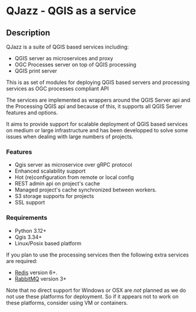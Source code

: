 
# QJazz - QGIS as a service

## Description

QJazz is a suite of QGIS based services including:

* QGIS server as microservices and proxy
* OGC Processes server on top of  QGIS processing
* QGIS print server

This is as set of modules for deploying QGIS based servers and processing services
as OGC processes compliant API

The services are implemented as  wrappers around the QGIS Server api 
and the Processing QGIS  api and because of this, it supports all 
QGIS Server features and options.

It aims to provide support for scalable deployment of QGIS based services 
on medium or large infrastructure and has been developped to solve some issues
when dealing with large numbers of projects.

### Features

- Qgis server as microservice over gRPC protocol
- Enhanced scalability support
- Hot (re)configuration from remote or local config
- REST admin api on project's cache
- Managed project's cache synchronized between workers.
- S3 storage supports for projects
- SSL support

### Requirements

- Python 3.12+
- Qgis 3.34+
- Linux/Posix based platform

If you plan to use the processing services then the following extra services are
required:

- [Redis](https://redis.io/) version 6+.
- [RabbitMQ](https://www.rabbitmq.com/) version 3+


Note that no direct support for Windows or OSX are *not* planned as we do not use these platforms
for deployment. 
So if it appears not to work on these platforms, consider using VM or containers.

